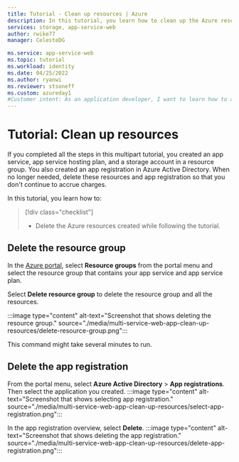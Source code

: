 ```yaml
---
title: Tutorial - Clean up resources | Azure
description: In this tutorial, you learn how to clean up the Azure resources allocated while creating the web app.
services: storage, app-service-web
author: rwike77
manager: CelesteDG

ms.service: app-service-web
ms.topic: tutorial
ms.workload: identity
ms.date: 04/25/2022
ms.author: ryanwi
ms.reviewer: stsoneff
ms.custom: azureday1
#Customer intent: As an application developer, I want to learn how to access Azure Storage for an app using managed identities.
---
```


# Tutorial: Clean up resources

If you completed all the steps in this multipart tutorial, you created an app service, app service hosting plan, and a storage account in a resource group. You also created an app registration in Azure Active Directory. When no longer needed, delete these resources and app registration so that you don't continue to accrue charges.

In this tutorial, you learn how to:

> [!div class="checklist"]
>
> * Delete the Azure resources created while following the tutorial.

## Delete the resource group

In the [Azure portal](https://portal.azure.com), select **Resource groups** from the portal menu and select the resource group that contains your app service and app service plan.

Select **Delete resource group** to delete the resource group and all the resources.

:::image type="content" alt-text="Screenshot that shows deleting the resource group." source="./media/multi-service-web-app-clean-up-resources/delete-resource-group.png":::

This command might take several minutes to run.

## Delete the app registration

From the portal menu, select **Azure Active Directory** > **App registrations**. Then select the application you created.
:::image type="content" alt-text="Screenshot that shows selecting app registration." source="./media/multi-service-web-app-clean-up-resources/select-app-registration.png":::

In the app registration overview, select **Delete**.
:::image type="content" alt-text="Screenshot that shows deleting the app registration." source="./media/multi-service-web-app-clean-up-resources/delete-app-registration.png":::

